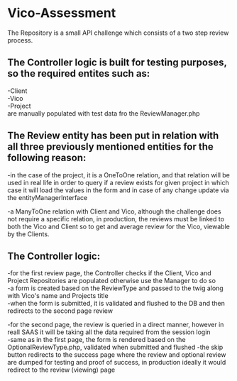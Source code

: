 # Vico-Assessment

The Repository is a small API challenge which consists of a two step review process.


The Controller logic is built for testing purposes, so the required entites such as:
-

-Client  
-Vico  
-Project  
are manually populated with test data fro the ReviewManager.php

The Review entity has been put in relation with all three previously mentioned entities for the following reason:
-

-in the case of the project, it is a OneToOne relation, and that relation will be used in real life in order to query if a review exists for given project
 in which case it will load the values in the form and in case of any change update via the entityManagerInterface  
 
-a ManyToOne relation with Client and Vico, although the challenge does not require a specific relation, in production, the reviews must be linked to both the Vico and Client
 so to get and average review for the Vico, viewable by the Clients.  

 The Controller logic:  
 -

 -for the first review page, the Controller checks if the Client, Vico and Project Repositories are populated otherwise use the Manager to do so  
 -a form is created based on the ReviewType and passed to the twig along with Vico's name and Projects title  
 -when the form is submitted, it is validated and flushed to the DB and then redirects to the second page review  

 -for the second page, the review is queried in a direct manner, however in reall SAAS it will be taking all the data required from the session login  
 -same as in the first page, the form is rendered based on the OptionalReviewType.php, validated when submitted and flushed
 -the skip button redirects to the success page where the review and optional review are dumped for testing and proof of success, in production ideally it would redirect to the review (viewing) page
